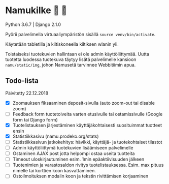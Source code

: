 # Namukilke :candy: :apple:

Python 3.6.7 | Django 2.1.0

Pyörii palvelimella virtuaaliympäristön sisällä `source venv/bin/activate`.

Käytetään tabletilla ja kiltiskoneella kiltiksen wlanin yli.

Toistaiseksi tuotekuvien hallintaan ei ole admin käyttöliittymää. Uutta tuotetta luodessa tuotekuva täytyy lisätä palvelimelle kansioon `namu/static/img`, johon Namusetä tarvinnee Webbitiimin apua.

## Todo-lista
Päivitetty 22.12.2018
- [X] Zoomauksen fiksaaminen deposit-sivulla (auto zoom-out tai disable zoom)
- [ ] Feedback form tuotetoiveita varten etusivulle tai ostamissivulle (Google form tai Django form)
- [X] Tuotelistauksen järjestäminen käyttäjäkohtaisesti suosituimmat tuotteet ensin
- [X] Statistiikkasivu (namu.prodeko.org/stats)
- [ ] Statistiikkasivun jatkokehitys: hävikki, käyttäjä- ja tuotekohtaiset tilastot
- [ ] Admin käyttöliittymä tuotekuvien lisäämiseen palvelimelle
- [ ] Ostaminen AJAX post jotta helpompi ostaa useita tuotteita
- [ ] Timeout uloskirjautuminen esim. 1min epäaktiivisuuden jälkeen
- [ ] Tuotenimien ja varastosaldon rivitys tuotelistauksessa. Esim. max pituus nimelle tai korttien koon kasvattaminen.
- [ ] Ostoilmoituksen modalin koon ja tekstin rivittämisen korjaaminen
